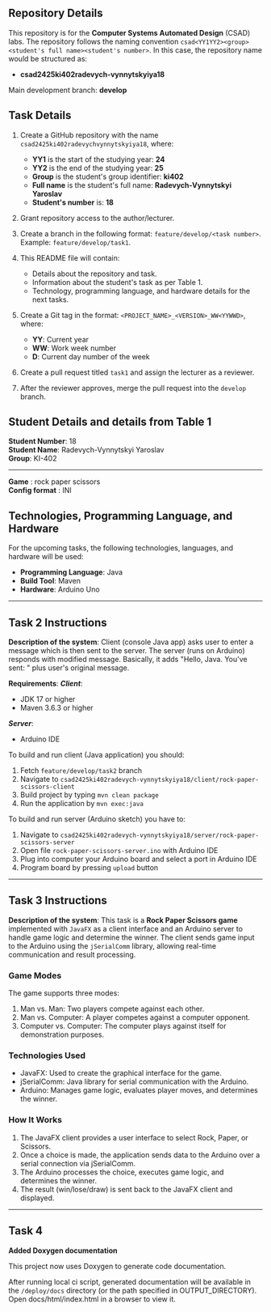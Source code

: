 ## Repository Details

This repository is for the **Computer Systems Automated Design** (CSAD) labs. The repository follows the naming convention `csad<YY1YY2><group><student's full name><student's number>`. In this case, the repository name would be structured as:

- **csad2425ki402radevych-vynnytskyiya18**

Main development branch: **develop**

## Task Details

1. Create a GitHub repository with the name `csad2425ki402radevychvynnytskyiya18`, where:
   - **YY1** is the start of the studying year: **24**
   - **YY2** is the end of the studying year: **25**
   - **Group** is the student's group identifier: **ki402**
   - **Full name** is the student's full name: **Radevych-Vynnytskyi Yaroslav**
   - **Student's number** is: **18**

2. Grant repository access to the author/lecturer.

3. Create a branch in the following format: `feature/develop/<task number>`.
   Example: `feature/develop/task1`.

4. This README file will contain:
   - Details about the repository and task.
   - Information about the student's task as per Table 1.
   - Technology, programming language, and hardware details for the next tasks.

5. Create a Git tag in the format: `<PROJECT_NAME>_<VERSION>_WW<YYWWD>`, where:
   - **YY**: Current year
   - **WW**: Work week number
   - **D**: Current day number of the week

6. Create a pull request titled `task1` and assign the lecturer as a reviewer.

7. After the reviewer approves, merge the pull request into the `develop` branch.

## Student Details and details from Table 1

**Student Number**: 18\
**Student Name**: Radevych-Vynnytskyi Yaroslav\
**Group**: KI-402
___
**Game** : rock paper scissors\
**Config format** : INI

## Technologies, Programming Language, and Hardware

For the upcoming tasks, the following technologies, languages, and hardware will be used:

- **Programming Language**: Java
- **Build Tool**: Maven
- **Hardware**: Arduino Uno
___

## Task 2 Instructions
**Description of the system**:
Client (console Java app) asks user to enter a message which is then sent to the server. The server (runs on Arduino) responds with modified message. Basically, it adds "Hello, Java. You've sent: " plus user's original message.

**Requirements**: 
***Client***:
* JDK 17 or higher
* Maven 3.6.3 or higher

***Server***:
* Arduino IDE

To build and run client (Java application) you should:
1. Fetch ```feature/develop/task2``` branch
2. Navigate to ```csad2425ki402radevych-vynnytskyiya18/client/rock-paper-scissors-client```
3. Build project by typing ```mvn clean package```
4. Run the application by ```mvn exec:java```

To build and run server (Arduino sketch) you have to:
1. Navigate to ```csad2425ki402radevych-vynnytskyiya18/server/rock-paper-scissors-server```
2. Open file ```rock-paper-scissors-server.ino``` with Arduino IDE
3. Plug into computer your Arduino board and select a port in Arduino IDE
4. Program board by pressing ```upload``` button
___

## Task 3 Instructions
**Description of the system**:
This task is a **Rock Paper Scissors game** implemented with ```JavaFX``` as a client interface and an Arduino server to handle game logic and determine the winner. The client sends game input to the Arduino using the ```jSerialComm``` library, allowing real-time communication and result processing.

### Game Modes
The game supports three modes:

1. Man vs. Man: Two players compete against each other.
2. Man vs. Computer: A player competes against a computer opponent.
3. Computer vs. Computer: The computer plays against itself for demonstration purposes.

### Technologies Used
* JavaFX: Used to create the graphical interface for the game.
* jSerialComm: Java library for serial communication with the Arduino.
* Arduino: Manages game logic, evaluates player moves, and determines the winner.
### How It Works
1. The JavaFX client provides a user interface to select Rock, Paper, or Scissors.
2. Once a choice is made, the application sends data to the Arduino over a serial connection via jSerialComm.
3. The Arduino processes the choice, executes game logic, and determines the winner.
4. The result (win/lose/draw) is sent back to the JavaFX client and displayed.
___

## Task 4
**Added Doxygen documentation**

This project now uses Doxygen to generate code documentation.


After running local ci script, generated documentation will be available in the ```/deploy/docs``` directory (or the path specified in OUTPUT_DIRECTORY). Open docs/html/index.html in a browser to view it.
